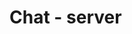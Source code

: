 # Chat - server                                                                                                
